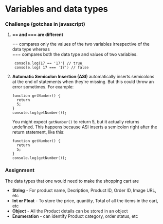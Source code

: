 # Variables and data types
### Challenge (gotchas in javascript)
   1. **== and === are different** <br>
   
      == compares only the values of the two variables irrespective of the data type whereas <br>
      === compares both the data type and values of two variables.
      
       ```
        console.log(17 == '17') // true
        console.log( 17 === '17') // false
       ```
  2. **Automatic Semicolon Insertion (ASI)** automatically inserts semicolons at the end of statements when they're missing. But this could throw an       error sometimes. For example:
     ```
     function getNumber() {
       return
       5;
     }
     console.log(getNumber());
     ```
     You might expect `getNumber()` to return 5, but it actually returns undefined. This happens because ASI inserts a semicolon right after the return statement, like this:
    
     ```
     function getNumber() {
       return
       5;
     }
     console.log(getNumber());
     ```

### Assignment
The data types that one would need to make the shopping cart are
- **String** - For product name, Decription, Product ID, Order ID, Image URL, etc
- **Int or Float** - To store the price, quantity, Total of all the items in the cart, etc
- **Object** - All the Product details can be stored in an object
- **Enumeration** - can identify Product category, order status, etc
